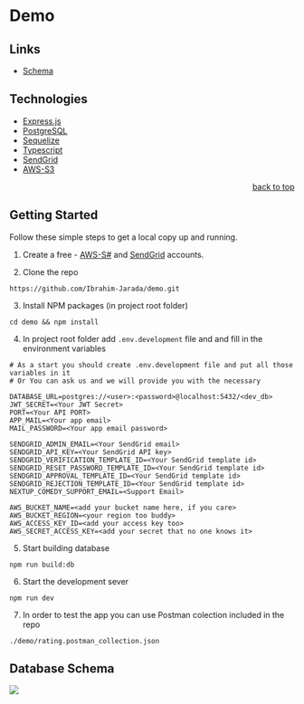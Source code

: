 # Demo

  

## Links
- [Schema](https://drawsql.app/teams/gsg-16/diagrams/articles-management-system-operations-api-based-app)


## Technologies
- [Express.js](https://expressjs.com/)
- [PostgreSQL](https://www.postgresql.org/)
- [Sequelize](https://sequelize.org/)
- [Typescript](https://www.typescriptlang.org/docs/)
- [SendGrid](https://sendgrid.com/)
- [AWS-S3](https://aws.amazon.com/s3/)
<p align="right"><a href="#top">back to top</a></p>

## Getting Started
 Follow these simple steps to get a local copy up and running.
 
 1. Create a free - [AWS-S#](https://aws.amazon.com/s3/) and [SendGrid](https://sendgrid.com/) accounts.
 
 2. Clone the repo 
 ```
 https://github.com/Ibrahim-Jarada/demo.git
 ```

 3. Install NPM packages (in project root folder)
 ```
 cd demo && npm install
 ```
 4. In project root folder add `.env.development` file and and fill in the environment variables
  ```
# As a start you should create .env.development file and put all those variables in it 
# Or You can ask us and we will provide you with the necessary

DATABASE_URL=postgres://<user>:<password>@localhost:5432/<dev_db>
JWT_SECRET=<Your JWT Secret>
PORT=<Your API PORT>
APP_MAIL=<Your app email>
MAIL_PASSWORD=<Your app email password>

SENDGRID_ADMIN_EMAIL=<Your SendGrid email>
SENDGRID_API_KEY=<Your SendGrid API key>
SENDGRID_VERIFICATION_TEMPLATE_ID=<Your SendGrid template id>
SENDGRID_RESET_PASSWORD_TEMPLATE_ID=<Your SendGrid template id>
SENDGRID_APPROVAL_TEMPLATE_ID=<Your SendGrid template id>
SENDGRID_REJECTION_TEMPLATE_ID=<Your SendGrid template id>
NEXTUP_COMEDY_SUPPORT_EMAIL=<Support Email>

AWS_BUCKET_NAME=<add your bucket name here, if you care>
AWS_BUCKET_REGION=<your region too buddy>
AWS_ACCESS_KEY_ID=<add your access key too>
AWS_SECRET_ACCESS_KEY=<add your secret that no one knows it>
```
5. Start building database

```
npm run build:db
```

6. Start the development sever
```
npm run dev
```

7. In order to test the app you can use Postman colection included in the repo 

```
./demo/rating.postman_collection.json
```

## Database Schema
![](https://i.imgur.com/pYKVbhL.png)
